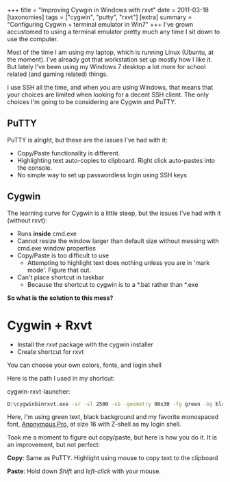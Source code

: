 +++
title = "Improving Cywgin in Windows with rxvt"
date = 2011-03-18
[taxonomies]
tags = ["cygwin", "putty", "rxvt"]
[extra]
summary = "Configuring Cygwin + terminal emulator in Win7"
+++
I've grown accustomed to using a terminal emulator pretty much any time I sit down to use the computer.

Most of the time I am using my laptop, which is running Linux (Ubuntu, at the moment). I've already got that workstation set up mostly how I like it. But lately I've been using my Windows 7 desktop a lot more for school related (and gaming related) things.

I use SSH all the time, and when you are using Windows, that means that your choices are limited when looking for a decent SSH client. The only choices I'm going to be considering are Cygwin and PuTTY.

## PuTTY
PuTTY is alright, but these are the issues I've had with it:

* Copy/Paste functionality is different.
* Highlighting text auto-copies to clipboard. Right click auto-pastes into the console.
* No simple way to set up passwordless login using SSH keys


## Cygwin
The learning curve for Cygwin is a little steep, but the issues I've had
with it (without rxvt):

* Runs **inside** cmd.exe
* Cannot resize the window larger than default size without messing with cmd.exe window properties
* Copy/Paste is too difficult to use
  * Attempting to highlight text does nothing unless you are in 'mark mode'. Figure that out.
* Can't place shortcut in taskbar
  * Because the shortcut to cygwin is to a \*.bat rather than \*.exe

**So what is the solution to this mess?**

# Cygwin + Rxvt

* Install the *rxvt* package with the cygwin installer
* Create shortcut for rxvt

You can choose your own colors, fonts, and login shell

Here is the path I used in my shortcut:

cygwin-rxvt-launcher:

```cmd
D:\cygwinbinrxvt.exe -sr -sl 2500 -sb -geometry 90x30 -fg green -bg black -tn rxvt -fn "Anonymous Pro-16" -e /usr/bin/zsh --login -i
```

Here, I'm using green text, black background and my favorite monospaced font, [Anonymous Pro][anonpro], at size 16 with Z-shell as my login shell.

Took me a moment to figure out copy/paste, but here is how you do it. It is an improvement, but not perfect\:

**Copy**:
Same as PuTTY. Highlight using mouse to copy text to the clipboard

**Paste**:
Hold down *Shift* and *left-click* with your mouse.

[anonpro]: http://www.ms-studio.com/FontSales/anonymouspro.html


